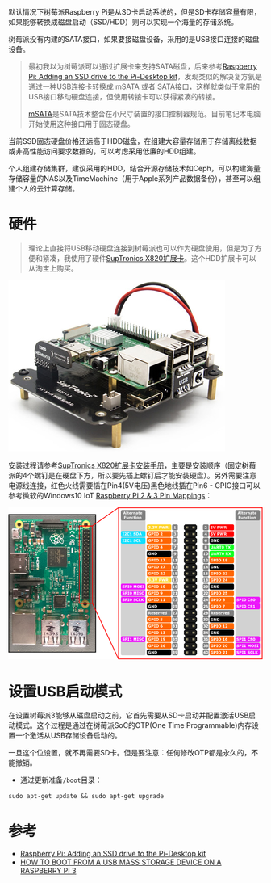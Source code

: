 默认情况下树莓派Raspberry Pi是从SD卡启动系统的，但是SD卡存储容量有限，如果能够转换成磁盘启动（SSD/HDD）则可以实现一个海量的存储系统。

树莓派没有内建的SATA接口，如果要接磁盘设备，采用的是USB接口连接的磁盘设备。

> 最初我以为树莓派可以通过扩展卡来支持SATA磁盘，后来参考[Raspberry Pi: Adding an SSD drive to the Pi-Desktop kit](http://www.zdnet.com/article/raspberry-pi-adding-an-ssd-drive-to-the-pi-desktop-kit/)，发现类似的解决复方氨是通过一种USB连接卡转换成 mSATA 或者 SATA接口，这样就类似于常用的USB接口移动硬盘连接，但使用转接卡可以获得紧凑的转接。
>
> [mSATA](https://baike.baidu.com/item/mSATA)是SATA技术整合在小尺寸装置的接口控制器规范。目前笔记本电脑开始使用这种接口用于固态硬盘。
>
> 

当前SSD固态硬盘价格还远高于HDD磁盘，在组建大容量存储用于存储离线数据或非高性能访问要求数据的，可以考虑采用低廉的HDD组建。

个人组建存储集群，建议采用的HDD，结合开源存储技术如Ceph，可以构建海量存储容量的NAS以及TimeMachine（用于Apple系列产品数据备份），甚至可以组建个人的云计算存储。

# 硬件

> 理论上直接将USB移动硬盘连接到树莓派也可以作为硬盘使用，但是为了方便和紧凑，我使用了硬件[SupTronics X820扩展卡](http://www.suptronics.com/miniPCkits/x820-hardware.html)。这个HDD扩展卡可以从淘宝上购买。

![SupTronics X820扩展卡 Top view](../../img/develop/raspberry_pi/x820-430p1.jpg)

安装过程请参考[SupTronics X820扩展卡安装手册](http://www.suptronics.com/miniPCkits/x820-hardware.html)，主要是安装顺序（固定树莓派的4个螺钉是在硬盘下方，所以要先插上螺钉后才能安装硬盘）。另外需要注意电源线连接，红色火线需要插在Pin4(5V电压)黑色地线插在Pin6 - GPIO接口可以参考微软的Windows10 IoT [Raspberry Pi 2 & 3 Pin Mappings](https://docs.microsoft.com/en-us/windows/iot-core/learn-about-hardware/pinmappings/pinmappingsrpi)：

![Raspberry Pi 2 & 3 Pin Mappings](../../img/develop/raspberry_pi/rp2_pinout.png)

# 设置USB启动模式

在设置树莓派3能够从磁盘启动之前，它首先需要从SD卡启动并配置激活USB启动模式。这个过程是通过在树莓派SoC的OTP(One Time Programmable)内存设置一个激活从USB存储设备启动的。

一旦这个位设置，就不再需要SD卡。但是要注意：任何修改OTP都是永久的，不能撤销。

* 通过更新准备`/boot`目录：

```
sudo apt-get update && sudo apt-get upgrade
```

# 参考

* [Raspberry Pi: Adding an SSD drive to the Pi-Desktop kit](http://www.zdnet.com/article/raspberry-pi-adding-an-ssd-drive-to-the-pi-desktop-kit/)
* [HOW TO BOOT FROM A USB MASS STORAGE DEVICE ON A RASPBERRY PI 3](https://www.raspberrypi.org/documentation/hardware/raspberrypi/bootmodes/msd.md)
